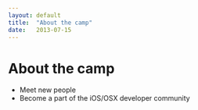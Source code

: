 ```yaml
---
layout: default
title:  "About the camp"
date:   2013-07-15
---
```


About the camp
==============


* Meet new people
* Become a part of the iOS/OSX developer community
